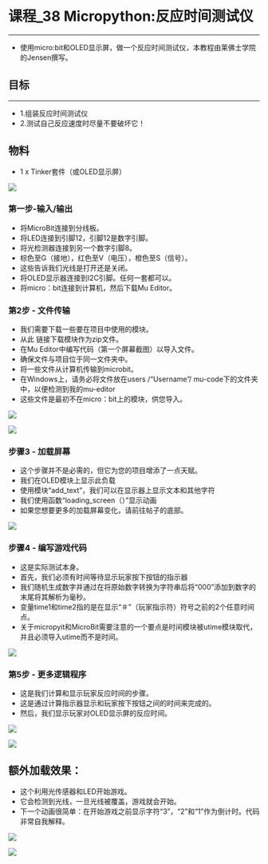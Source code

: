 ﻿# 课程_38 Micropython:反应时间测试仪
---
- 使用micro:bit和OLED显示屏，做一个反应时间测试仪，本教程由莱佛士学院的Jensen撰写。

## 目标
---
- 1.组装反应时间测试仪
- 2.测试自己反应速度时尽量不要破坏它！

## 物料
- 1 x Tinker套件（或OLED显示屏）

![](https://wiki-media-ef.oss-cn-hongkong.aliyuncs.com//images/jO5FmOT.jpg)

### 第一步-输入/输出

- 将MicroBit连接到分线板。
- 将LED连接到引脚12，引脚12是数字引脚。
- 将光检测器连接到另一个数字引脚8。
- 棕色至G（接地），红色至V（电压），橙色至S（信号）。
- 这些告诉我们光线是打开还是关闭。
- 将OLED显示器连接到I2C引脚。任何一套都可以。
- 将micro：bit连接到计算机，然后下载Mu Editor。

### 第2步 - 文件传输
- 我们需要下载一些要在项目中使用的模块。
- 从此  链接下载模块作为zip文件。
- 在Mu Editor中编写代码（第一个屏幕截图）以导入文件。
- 确保文件与项目位于同一文件夹中。
- 将一些文件从计算机传输到microbit。
- 在Windows上，请务必将文件放在users /“Username”/ mu-code下的文件夹中，以便检测到我的mu-editor
- 这些文件是最初不在micro：bit上的模块，供您导入。

![](https://wiki-media-ef.oss-cn-hongkong.aliyuncs.com//images/yiErRFw.png)

![](https://wiki-media-ef.oss-cn-hongkong.aliyuncs.com//images/uUCrbDG.png)

### 步骤3 - 加载屏幕
- 这个步骤并不是必需的，但它为您的项目增添了一点天赋。
- 我们在OLED模块上显示此负载
- 使用模块“add_text”，我们可以在显示器上显示文本和其他字符
- 我们使用函数“loading_screen（）”显示动画
- 如果您想要更多的加载屏幕变化，请前往帖子的底部。

![](https://wiki-media-ef.oss-cn-hongkong.aliyuncs.com//images/lEIrY8a.png)

### 步骤4 - 编写游戏代码
- 这是实际测试本身。
- 首先，我们必须有时间等待显示玩家按下按钮的指示器
- 我们随机生成数字并通过在将原始数字转换为字符串后将“000”添加到数字的末尾将其解析为毫秒。
- 变量time1和time2指的是在显示“＃”（玩家指示符）符号之前的2个任意时间点。
- 关于micropyit和MicroBit需要注意的一个要点是时间模块被utime模块取代，并且必须导入utime而不是时间。

![](https://wiki-media-ef.oss-cn-hongkong.aliyuncs.com//images/HKXTIPa.png)

### 第5步 - 更多逻辑程序
- 这是我们计算和显示玩家反应时间的步骤。
- 这是通过计算指示器显示和玩家按下按钮之间的时间来完成的。
- 然后，我们显示玩家对OLED显示屏的反应时间。

![](https://wiki-media-ef.oss-cn-hongkong.aliyuncs.com//images/QLILazD.png)

![](https://wiki-media-ef.oss-cn-hongkong.aliyuncs.com//images/jdWcwVs.jpg)
## 额外加载效果：
- 这个利用光传感器和LED开始游戏。
- 它会检测到光线，一旦光线被覆盖，游戏就会开始。
- 下一个动画很简单：在开始游戏之前显示字符“3”，“2”和“1”作为倒计时。代码非常自我解释。

![](https://wiki-media-ef.oss-cn-hongkong.aliyuncs.com//images/NAriw4c.png)

![](https://wiki-media-ef.oss-cn-hongkong.aliyuncs.com//images/IOA280w.png)

